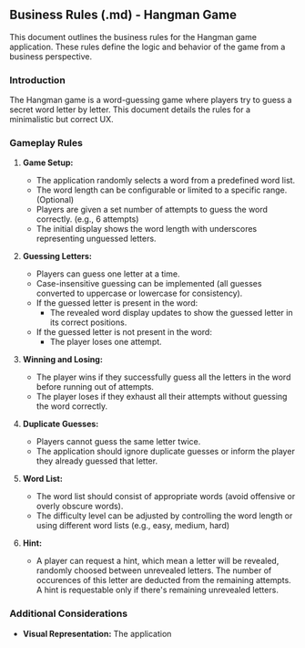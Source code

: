 ## Business Rules (.md) - Hangman Game

This document outlines the business rules for the Hangman game application. These rules define the logic and behavior of the game from a business perspective.

### Introduction

The Hangman game is a word-guessing game where players try to guess a secret word letter by letter. 
This document details the rules for a minimalistic but correct UX.

### Gameplay Rules


1. **Game Setup:**
    * The application randomly selects a word from a predefined word list.
    * The word length can be configurable or limited to a specific range. (Optional)
    * Players are given a set number of attempts to guess the word correctly. (e.g., 6 attempts)
    * The initial display shows the word length with underscores representing unguessed letters.
2. **Guessing Letters:**
    * Players can guess one letter at a time.
    * Case-insensitive guessing can be implemented (all guesses converted to uppercase or lowercase for consistency).
    * If the guessed letter is present in the word:
        * The revealed word display updates to show the guessed letter in its correct positions.
    * If the guessed letter is not present in the word:
        * The player loses one attempt.

3. **Winning and Losing:**
    * The player wins if they successfully guess all the letters in the word before running out of attempts.
    * The player loses if they exhaust all their attempts without guessing the word correctly.

4. **Duplicate Guesses:**
    * Players cannot guess the same letter twice.
    * The application should ignore duplicate guesses or inform the player they already guessed that letter.

5. **Word List:**
    * The word list should consist of appropriate words (avoid offensive or overly obscure words).
    * The difficulty level can be adjusted by controlling the word length or using different word lists (e.g., easy, medium, hard)

6. **Hint:**
   *  A player can request a hint, which mean a letter will be revealed, randomly choosed between unrevealed letters. The number of occurences of this letter are deducted from the remaining attempts. 
   A hint is requestable only if there's remaining unrevealed letters.

### Additional Considerations

* **Visual Representation:** The application
